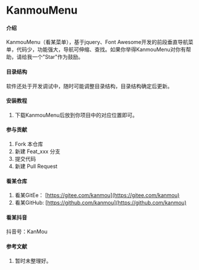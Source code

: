 # KanmouMenu

#### 介绍
KanmouMenu（看某菜单），基于jquery、Font Awesome开发的前段垂直导航菜单，代码少，功能强大，导航可伸缩、查找。如果你举得KanmouMenu对你有帮助，请给我一个"Star"作为鼓励。

#### 目录结构
软件还处于开发调试中，随时可能调整目录结构，目录结构确定后更新。


#### 安装教程

1. 下载KanmouMenu后放到你项目中的对应位置即可。

#### 参与贡献

1.  Fork 本仓库
2.  新建 Feat_xxx 分支
3.  提交代码
4.  新建 Pull Request

#### 看某仓库

1.  看某GitEe： [https://gitee.com/kanmou](https://gitee.com/kanmou)
2.  看某GitHub: [https://github.com/kanmou](https://github.com/kanmou)

#### 看某抖音

抖音号：KanMou

#### 参考文献

1.  暂时未整理好。
